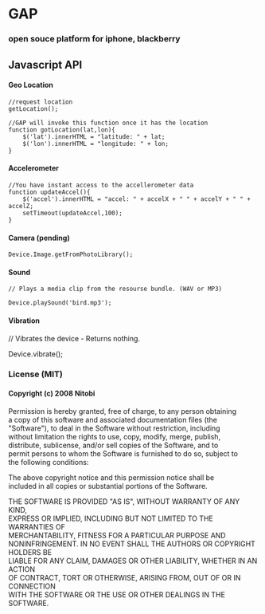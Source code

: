 # GAP

### open souce platform for iphone, blackberry

## Javascript API
  
#### Geo Location
    
    //request location
    getLocation();
    
    //GAP will invoke this function once it has the location
    function gotLocation(lat,lon){
    	$('lat').innerHTML = "latitude: " + lat;
    	$('lon').innerHTML = "longitude: " + lon;
    }
    
#### Accelerometer

    //You have instant access to the accellerometer data
    function updateAccel(){
    	$('accel').innerHTML = "accel: " + accelX + " " + accelY + " " + accelZ;	
    	setTimeout(updateAccel,100);
    }
      
#### Camera (pending)

    Device.Image.getFromPhotoLibrary();
    
#### Sound 
    
    // Plays a media clip from the resourse bundle. (WAV or MP3)
  
    Device.playSound('bird.mp3');
  
    
#### Vibration

  // Vibrates the device - Returns nothing.
  
  Device.vibrate();

### License (MIT)

#### Copyright (c) 2008 Nitobi

Permission is hereby granted, free of charge, to any person obtaining  
a copy of this software and associated documentation files (the  
"Software"), to deal in the Software without restriction, including  
without limitation the rights to use, copy, modify, merge, publish,  
distribute, sublicense, and/or sell copies of the Software, and to  
permit persons to whom the Software is furnished to do so, subject to  
the following conditions:  

The above copyright notice and this permission notice shall be  
included in all copies or substantial portions of the Software.  

THE SOFTWARE IS PROVIDED "AS IS", WITHOUT WARRANTY OF ANY KIND,  
EXPRESS OR IMPLIED, INCLUDING BUT NOT LIMITED TO THE WARRANTIES OF  
MERCHANTABILITY, FITNESS FOR A PARTICULAR PURPOSE AND  
NONINFRINGEMENT. IN NO EVENT SHALL THE AUTHORS OR COPYRIGHT HOLDERS BE  
LIABLE FOR ANY CLAIM, DAMAGES OR OTHER LIABILITY, WHETHER IN AN ACTION  
OF CONTRACT, TORT OR OTHERWISE, ARISING FROM, OUT OF OR IN CONNECTION  
WITH THE SOFTWARE OR THE USE OR OTHER DEALINGS IN THE SOFTWARE.